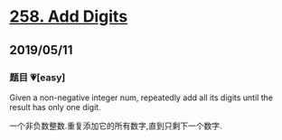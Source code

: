 # [258. Add Digits](https://leetcode.com/problems/add-digits/)

## 2019/05/11

### 题目 💗[easy]

Given a non-negative integer num, repeatedly add all its digits until the result has only one digit.

一个非负数整数.重复添加它的所有数字,直到只剩下一个数字.
